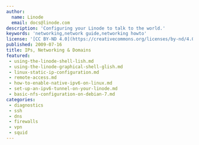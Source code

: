 ```yaml
---
author:
  name: Linode
  email: docs@linode.com
description: 'Configuring your Linode to talk to the world.'
keywords: 'networking,network guide,networking howto'
license: '[CC BY-ND 4.0](https://creativecommons.org/licenses/by-nd/4.0)'
published: 2009-07-16
title: IPs, Networking & Domains
featured:
 - using-the-linode-shell-lish.md
 - using-the-linode-graphical-shell-glish.md
 - linux-static-ip-configuration.md
 - remote-access.md
 - how-to-enable-native-ipv6-on-linux.md
 - set-up-an-ipv6-tunnel-on-your-linode.md
 - basic-nfs-configuration-on-debian-7.md
categories:
 - diagnostics
 - ssh
 - dns
 - firewalls
 - vpn
 - squid
---
```

